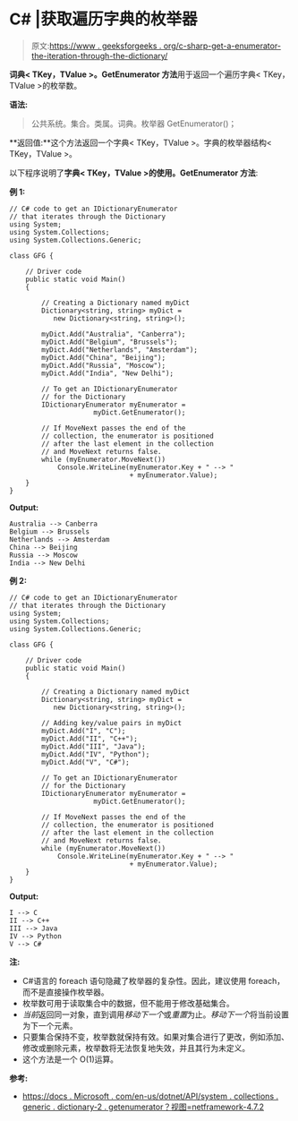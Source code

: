 # C# |获取遍历字典的枚举器

> 原文:[https://www . geeksforgeeks . org/c-sharp-get-a-enumerator-the-iteration-through-the-dictionary/](https://www.geeksforgeeks.org/c-sharp-get-an-enumerator-that-iterates-through-the-dictionary/)

**词典< TKey，TValue >。GetEnumerator 方法**用于返回一个遍历字典< TKey，TValue >的枚举数。

**语法:**

> 公共系统。集合。类属。词典<tkey>。枚举器 GetEnumerator()；</tkey>

**返回值:**这个方法返回一个字典< TKey，TValue >。字典的枚举器结构< TKey，TValue >。

以下程序说明了**字典< TKey，TValue >的使用。GetEnumerator 方法**:

**例 1:**

```
// C# code to get an IDictionaryEnumerator
// that iterates through the Dictionary
using System;
using System.Collections;
using System.Collections.Generic;

class GFG {

    // Driver code
    public static void Main()
    {

        // Creating a Dictionary named myDict
        Dictionary<string, string> myDict =
           new Dictionary<string, string>();

        myDict.Add("Australia", "Canberra");
        myDict.Add("Belgium", "Brussels");
        myDict.Add("Netherlands", "Amsterdam");
        myDict.Add("China", "Beijing");
        myDict.Add("Russia", "Moscow");
        myDict.Add("India", "New Delhi");

        // To get an IDictionaryEnumerator
        // for the Dictionary
        IDictionaryEnumerator myEnumerator = 
                     myDict.GetEnumerator();

        // If MoveNext passes the end of the
        // collection, the enumerator is positioned
        // after the last element in the collection
        // and MoveNext returns false.
        while (myEnumerator.MoveNext())
            Console.WriteLine(myEnumerator.Key + " --> "
                              + myEnumerator.Value);
    }
}
```

**Output:**

```
Australia --> Canberra
Belgium --> Brussels
Netherlands --> Amsterdam
China --> Beijing
Russia --> Moscow
India --> New Delhi

```

**例 2:**

```
// C# code to get an IDictionaryEnumerator
// that iterates through the Dictionary
using System;
using System.Collections;
using System.Collections.Generic;

class GFG {

    // Driver code
    public static void Main()
    {

        // Creating a Dictionary named myDict
        Dictionary<string, string> myDict = 
           new Dictionary<string, string>();

        // Adding key/value pairs in myDict
        myDict.Add("I", "C");
        myDict.Add("II", "C++");
        myDict.Add("III", "Java");
        myDict.Add("IV", "Python");
        myDict.Add("V", "C#");

        // To get an IDictionaryEnumerator
        // for the Dictionary
        IDictionaryEnumerator myEnumerator = 
                     myDict.GetEnumerator();

        // If MoveNext passes the end of the
        // collection, the enumerator is positioned
        // after the last element in the collection
        // and MoveNext returns false.
        while (myEnumerator.MoveNext())
            Console.WriteLine(myEnumerator.Key + " --> "
                              + myEnumerator.Value);
    }
}
```

**Output:**

```
I --> C
II --> C++
III --> Java
IV --> Python
V --> C#

```

**注:**

*   C#语言的 foreach 语句隐藏了枚举器的复杂性。因此，建议使用 foreach，而不是直接操作枚举器。
*   枚举数可用于读取集合中的数据，但不能用于修改基础集合。
*   *当前*返回同一对象，直到调用*移动下一个*或*重置*为止。*移动下一个*将当前设置为下一个元素。
*   只要集合保持不变，枚举数就保持有效。如果对集合进行了更改，例如添加、修改或删除元素，枚举数将无法恢复地失效，并且其行为未定义。
*   这个方法是一个 O(1)运算。

**参考:**

*   [https://docs . Microsoft . com/en-us/dotnet/API/system . collections . generic . dictionary-2 . getenumerator？视图=netframework-4.7.2](https://docs.microsoft.com/en-us/dotnet/api/system.collections.generic.dictionary-2.getenumerator?view=netframework-4.7.2)